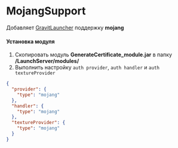# MojangSupport
Добавляет [GravitLauncher] поддержку **mojang**
#### Установка модуля
1. Скопировать модуль **GenerateCertificate_module.jar** в папку **/LaunchServer/modules/**
2. Выполнить настройку `auth provider`, `auth handler` и `auth textureProvider`

```json
{
  "provider": {
    "type": "mojang"
  },
  "handler": {
    "type": "mojang"
  },
  "textureProvider": {
    "type": "mojang"
  }
}
```

[GravitLauncher]: https://github.com/GravitLauncher/Launcher
